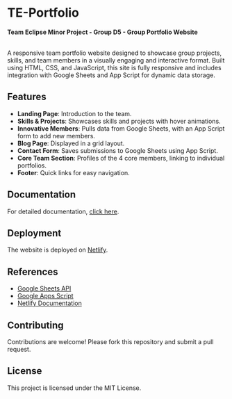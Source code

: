 # TE-Portfolio
 **Team Eclipse Minor Project - Group D5 - Group Portfolio Website**
 
<br>
A responsive team portfolio website designed to showcase group projects, skills, and team members in a visually engaging and interactive format. Built using HTML, CSS, and JavaScript, this site is fully responsive and includes integration with Google Sheets and App Script for dynamic data storage.

## Features

- **Landing Page**: Introduction to the team.
- **Skills & Projects**: Showcases skills and projects with hover animations.
- **Innovative Members**: Pulls data from Google Sheets, with an App Script form to add new members.
- **Blog Page**: Displayed in a grid layout.
- **Contact Form**: Saves submissions to Google Sheets using App Script.
- **Core Team Section**: Profiles of the 4 core members, linking to individual portfolios.
- **Footer**: Quick links for easy navigation.

## Documentation
For detailed documentation, [click here](DOCUMENTATION_LINK).

## Deployment
The website is deployed on [Netlify](https://www.netlify.com).

## References

- [Google Sheets API](https://developers.google.com/sheets/api)
- [Google Apps Script](https://developers.google.com/apps-script)
- [Netlify Documentation](https://docs.netlify.com)

## Contributing

Contributions are welcome! Please fork this repository and submit a pull request.

## License

This project is licensed under the MIT License.
